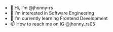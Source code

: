 - 👋 Hi, I’m @jhonny-rs
- 👀 I’m interested in Software Engineering
- 🌱 I’m currently learning Frontend Development
- 📫 How to reach me on IG @jhonny_rs05

<!---
jhonny-rs/jhonny-rs is a ✨ special ✨ repository because its `README.md` (this file) appears on your GitHub profile.
You can click the Preview link to take a look at your changes.
--->
